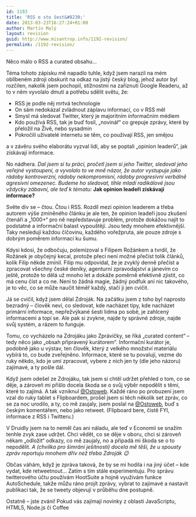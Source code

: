 ```yaml
---
id: 1193
title: 'RSS o sto šest&#8230;'
date: 2013-03-23T16:27:24+01:00
author: Martin Malý
layout: revision
guid: http://www.misantrop.info/1192-revision/
permalink: /1192-revision/
---
```

Něco málo o RSS a curated obsahu&#8230;

<!--more-->

Téma tohoto zápisku mě napadlo tuhle, když jsem narazil na mém oblíbeném zdroji obskurit na odkaz na jistý český blog, jehož autor byl rozčilen, nakolik jsem pochopil, stížnostmi na zaříznutí Google Readeru, až to v něm vyvolalo dmutí a potřebu sdělit světu, že:

  * RSS je podle něj mrtvá technologie
  * On sám nedokázal zvládnout záplavu informací, co v RSS měl
  * Smysl má sledovat Twitter, který je majoritním informačním médiem
  * Kdo používá RSS, tak je buď fosil, &#8222;novinář&#8220; co grepuje zprávy, které by přeložil na Živě, nebo sysadmin
  * Pokročilí uživatelé internetu se těm, co používají RSS, jen smějou

a v závěru svého elaborátu vyzval lidi, aby se poptali &#8222;opinion leaderů&#8220;, jak získávají informace.

No nádhera. _Dal jsem si tu práci, pročetl jsem si jeho Twitter, sledoval jeho veřejné vystoupení, a vyvolalo to ve mně názor, že autor vystupuje jako rádoby kontroverzní, rádoby nekompromisní, rádoby progresivní verbálně agresivní omezenec. Budeme ho sledovat, tihle mladí radikálové jsou vždycky zábavní, ale teď k tématu:_ **Jak opinion leadeři získávají informace?**

Světe div se &#8211; čtou. Čtou i RSS. Rozdíl mezi opinion leaderem a třeba autorem výše zmíněného článku je ale ten, že opinion leadeři jsou zkušení čtenáři a &#8222;1000+&#8220; pro ně nepředstavuje problém, protože dokážou najít to podstatné a informační balast vypouštějí. Jsou tedy mnohem efektivnější. Taky nesledují každou číčovinu, každého vořežpruta, ale pouze zdroje s dobrým poměrem informací ku šumu.

Kdysi kdosi, že odbočuju, polemizoval s Filipem Rožánkem a tvrdil, že Rožánek je obyčejný kecal, protože přeci není možné přečíst tolik článků, kolik Filip někde zmínil. Filip mu odpovídal, že je zvyklý denně přečíst a zpracovat všechny české deníky, agenturní zpravodajství a jánevím co ještě, protože to dělá už mnoho let a dokáže poměrně efektivně zjistit, co má cenu číst a co ne. Není to žádná magie, žádný podfuk ani nic takového, je to věc, co se může naučit téměř každý, stačí ji jen cvičit.

Já se cvičil, když jsem dělal Zdroják. Na začátku jsem z toho byl naprosto bezradný &#8211; člověk neví, co sledovat, kde nacházet tipy, kde nacházet primární informace, nepřežvýkané šesti lidma po sobě, je zahlcený informacemi a topí se. Ale pak si zvykne, najde ty správné zdroje, najde svůj systém, a rázem to funguje.

Tomu, co vycházelo na Zdrojáku jako Zprávičky, se říká &#8222;curated content&#8220; &#8211; tedy něco jako &#8222;obsah připravený kurátorem&#8220;. Informační kurátor je, podobně jako u výstav, ten člověk, který z velkého množství materiálu vybírá to, co bude zveřejněno. Informace, které se tu povalují, vezme do ruky někdo, kdo je umí zpracovat, vybere z nich jen ty (dle jeho názoru) zajímavé, a ty pošle dál.

Když jsem odešel ze Zdrojáku, tak jsem si chtěl udržet přehled o tom, co se děje, a zároveň mi přišlo docela škoda se o svůj výběr nepodělit s těmi, které to zajímá. A tak vzniknul [@Ostoweb](http://twitter.com/ostoweb). Každé ráno po probuzení jsem vzal do ruky tablet s Flipboardem, prošel jsem si těch několik set zpráv, co se za noc urodilo, a ty, co mě zaujaly, jsem poslal na [@Ostoweb](http://twitter.com/ostoweb), buď s českým komentářem, nebo jako retweet. (Flipboard bere, čistě FYI, informace z RSS i Twitteru.)

V Druidly jsem na to neměl čas ani náladu, ale teď v Economii se snažím tenhle zvyk zase udržet. Chci vědět, co se děje v oboru, chci si zároveň někam &#8222;odložit&#8220; odkazy, co mě zaujaly, no a připadá mi škoda se o to nepodělit. _A (chvilka pro šimrání ješitnosti) docela mě těší, že u spousty zpráv reportuju mnohem dřív než třeba Zdroják 😉_

Občas váhám, když je zpráva taková, že by se mi hodila i na jiný účet &#8211; kde vydat, kde retweetnout&#8230; Zatím s tím stále experimentuju. Pro správu twitterového účtu používám HootSuite a hojně využívám funkce AutoSchedule, takže můžu ráno projít zprávy, vybrat to zajímavé a nastavit publikaci tak, že se tweety objevují v průběhu dne postupně.

Ostatně &#8211; jste zváni! Pokud vás zajímají novinky z oblasti JavaScriptu, HTML5, Node.js či Coffee